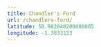 ```yaml
---
title: Chandler's Ford
url: /chandlers-ford/
latitude: 50.982840200000005
longitude: -1.3833123
---
```


